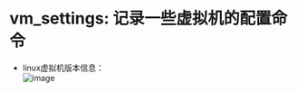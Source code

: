 # vm_settings: 记录一些虚拟机的配置命令  
 - linux虚拟机版本信息：  
 ![image](https://user-images.githubusercontent.com/82703975/142421414-b37cf715-2f04-4613-9864-3638b34c1d41.png)

